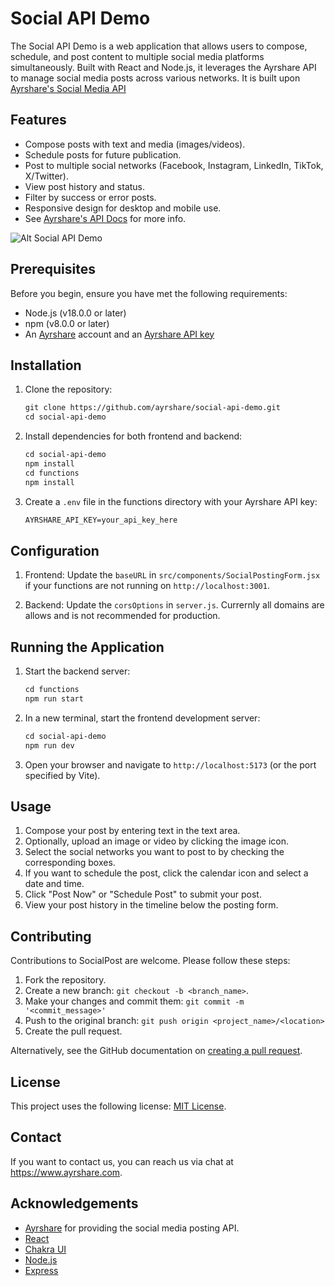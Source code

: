 # Social API Demo

The Social API Demo is a web application that allows users to compose, schedule, and post content to multiple social media platforms simultaneously. Built with React and Node.js, it leverages the Ayrshare API to manage social media posts across various networks. It is built upon [Ayrshare's Social Media API](https://www.ayrshare.com)

## Features

- Compose posts with text and media (images/videos).
- Schedule posts for future publication.
- Post to multiple social networks (Facebook, Instagram, LinkedIn, TikTok, X/Twitter).
- View post history and status.
- Filter by success or error posts.
- Responsive design for desktop and mobile use.
- See [Ayrshare's API Docs](https://docs.ayrshare.com) for more info.

![Alt Social API Demo](https://img.ayrshare.com/012/ayrshare-demo.jpg)

## Prerequisites

Before you begin, ensure you have met the following requirements:

- Node.js (v18.0.0 or later)
- npm (v8.0.0 or later)
- An [Ayrshare](https://app.ayrshare.com) account and an [Ayrshare API key](https://docs.ayrshare.com/rest-api/overview#watch-how-to-use-the-social-api)

## Installation

1. Clone the repository:

   ```markdown
   git clone https://github.com/ayrshare/social-api-demo.git
   cd social-api-demo
   ```

2. Install dependencies for both frontend and backend:

   ```markdown
   cd social-api-demo
   npm install
   cd functions
   npm install
   ```

3. Create a `.env` file in the functions directory with your Ayrshare API key:

   ```markdown
   AYRSHARE_API_KEY=your_api_key_here
   ```

## Configuration

1. Frontend: Update the `baseURL` in `src/components/SocialPostingForm.jsx` if your functions are not running on `http://localhost:3001`.

2. Backend: Update the `corsOptions` in `server.js`. Currernly all domains are allows and is not recommended for production.

## Running the Application

1. Start the backend server:

   ```markdown
   cd functions
   npm run start
   ```

2. In a new terminal, start the frontend development server:

   ```markdown
   cd social-api-demo
   npm run dev
   ```

3. Open your browser and navigate to `http://localhost:5173` (or the port specified by Vite).

## Usage

1. Compose your post by entering text in the text area.
2. Optionally, upload an image or video by clicking the image icon.
3. Select the social networks you want to post to by checking the corresponding boxes.
4. If you want to schedule the post, click the calendar icon and select a date and time.
5. Click "Post Now" or "Schedule Post" to submit your post.
6. View your post history in the timeline below the posting form.

## Contributing

Contributions to SocialPost are welcome. Please follow these steps:

1. Fork the repository.
2. Create a new branch: `git checkout -b <branch_name>`.
3. Make your changes and commit them: `git commit -m '<commit_message>'`
4. Push to the original branch: `git push origin <project_name>/<location>`
5. Create the pull request.

Alternatively, see the GitHub documentation on [creating a pull request](https://help.github.com/articles/creating-a-pull-request/).

## License

This project uses the following license: [MIT License](https://opensource.org/license/mit).

## Contact

If you want to contact us, you can reach us via chat at <https://www.ayrshare.com>.

## Acknowledgements

- [Ayrshare](https://www.ayrshare.com) for providing the social media posting API.
- [React](https://reactjs.org/)
- [Chakra UI](https://chakra-ui.com/)
- [Node.js](https://nodejs.org/)
- [Express](https://expressjs.com/)
